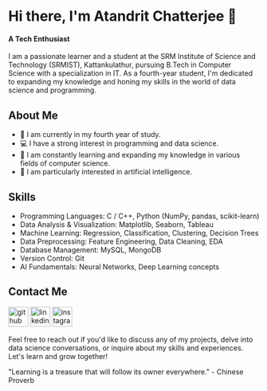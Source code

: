 # Hi there, I'm Atandrit Chatterjee 👋
#### A Tech Enthusiast 
I am a passionate learner and a student at the SRM Institute of Science and Technology (SRMIST), Kattankulathur, pursuing B.Tech in Computer Science with a specialization in IT. As a fourth-year student, I'm dedicated to expanding my knowledge and honing my skills in the world of data science and programming.

## About Me

- 🏫 I am currently in my fourth year of study.
- 💻 I have a strong interest in programming and data science.
- 🌱 I am constantly learning and expanding my knowledge in various fields of computer science.
- 🤖 I am particularly interested in artificial intelligence.


## Skills

- Programming Languages: C / C++, Python (NumPy, pandas, scikit-learn)
- Data Analysis & Visualization: Matplotlib, Seaborn, Tableau
- Machine Learning: Regression, Classification, Clustering, Decision Trees
- Data Preprocessing: Feature Engineering, Data Cleaning, EDA
- Database Management: MySQL, MongoDB
- Version Control: Git
- AI Fundamentals: Neural Networks, Deep Learning concepts

## Contact Me

[<img src='https://cdn.jsdelivr.net/npm/simple-icons@3.0.1/icons/github.svg' alt='github' height='40'>](https://github.com/atandrit)  [<img src='https://cdn.jsdelivr.net/npm/simple-icons@3.0.1/icons/linkedin.svg' alt='linkedin' height='40'>](https://www.linkedin.com/in/atandrit-chatterjee/)  [<img src='https://cdn.jsdelivr.net/npm/simple-icons@3.0.1/icons/instagram.svg' alt='instagram' height='40'>](https://www.instagram.com/atandrit._/)  


Feel free to reach out if you'd like to discuss any of my projects, delve into data science conversations, or inquire about my skills and experiences. Let's learn and grow together!

"Learning is a treasure that will follow its owner everywhere." - Chinese Proverb

  

